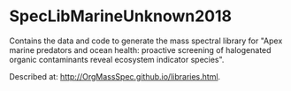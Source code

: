 # SpecLibMarineUnknown2018

Contains the data and code to generate the mass spectral library for "Apex marine predators and ocean health: proactive screening of halogenated organic contaminants reveal ecosystem indicator species".

Described at: http://OrgMassSpec.github.io/libraries.html.

